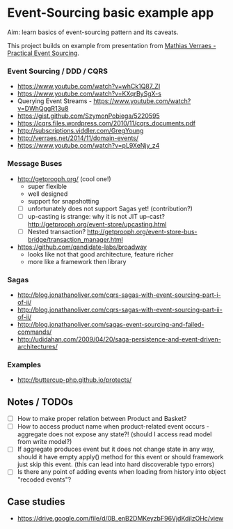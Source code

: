 # Event-Sourcing basic example app

Aim: learn basics of event-sourcing pattern and its caveats.

This project builds on example from presentation from [Mathias Verraes - Practical Event Sourcing](http://verraes.net/2014/03/practical-event-sourcing/).
 
### Event Sourcing / DDD / CQRS

- https://www.youtube.com/watch?v=whCk1Q87_ZI
- https://www.youtube.com/watch?v=KXqrBySgX-s
- Querying Event Streams - https://www.youtube.com/watch?v=DWhQggR13u8
- https://gist.github.com/SzymonPobiega/5220595
- https://cqrs.files.wordpress.com/2010/11/cqrs_documents.pdf
- http://subscriptions.viddler.com/GregYoung
- http://verraes.net/2014/11/domain-events/
- https://www.youtube.com/watch?v=pL9XeNjy_z4

### Message Buses

- http://getprooph.org/ (cool one!)
  - super flexible
  - well designed
  - support for snapshotting
  - [ ] unfortunately does not support Sagas yet! (contribution?)
  - [ ] up-casting is strange: why it is not JIT up-cast? http://getprooph.org/event-store/upcasting.html
  - [ ] Nested transaction? http://getprooph.org/event-store-bus-bridge/transaction_manager.html
- https://github.com/qandidate-labs/broadway
  - looks like not that good architecture, feature richer
  - more like a framework then library
 
### Sagas
- http://blog.jonathanoliver.com/cqrs-sagas-with-event-sourcing-part-i-of-ii/
- http://blog.jonathanoliver.com/cqrs-sagas-with-event-sourcing-part-ii-of-ii/
- http://blog.jonathanoliver.com/sagas-event-sourcing-and-failed-commands/
- http://udidahan.com/2009/04/20/saga-persistence-and-event-driven-architectures/

### Examples
- http://buttercup-php.github.io/protects/


## Notes / TODOs

- [ ] How to make proper relation between Product and Basket?
- [ ] How to access product name when product-related event occurs - aggregate does not expose any state?! (should I access read model from write model?)
- [ ] If aggregate produces event but it does not change state in any way, should it have empty apply() method for this event or should framework just skip this event. (this can lead into hard discoverable typo errors)
- [ ] Is there any point of adding events when loading from history into object "recoded events"?

## Case studies

- https://drive.google.com/file/d/0B_enB2DMKeyzbF96VjdKdjIzOHc/view